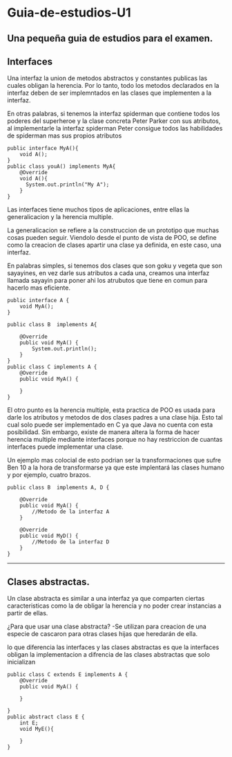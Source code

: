 # Guia-de-estudios-U1
Una pequeña guia de estudios para el examen.
---
Interfaces
---
Una interfaz la union de metodos abstractos y constantes publicas las cuales obligan la herencia. Por lo tanto, todo los metodos declarados en la interfaz deben de ser implemntados en las clases que implementen a la interfaz.

En otras palabras, si tenemos la interfaz spiderman que contiene todos los poderes del superheroe y la clase concreta Peter Parker con sus atributos, al implementarle la interfaz spiderman Peter consigue todos las habilidades de spiderman mas sus propios atributos

```
public interface MyA(){
    void A();
}
public class youA() implements MyA{
    @Override
    void A(){
      System.out.println("My A");
    }
}
```
Las interfaces tiene muchos tipos de aplicaciones, entre ellas la generalicacion y la herencia multiple.
 
La generalicacion se refiere a la construccion de un prototipo que muchas cosas pueden seguir. Viendolo desde el punto de vista de POO, se define como la creacion de clases apartir una clase ya definida, en este caso, una interfaz. 

En palabras simples, si tenemos dos clases que son goku y vegeta que son sayayines, en vez darle sus atributos a cada una, creamos una interfaz llamada sayayin para poner ahi los atrubutos que tiene en comun para hacerlo mas eficiente.
```
public interface A {
    void MyA();
}

public class B  implements A{

    @Override
    public void MyA() {
        System.out.println();
    }
}
public class C implements A {
    @Override
    public void MyA() {

    }
}
```
El otro punto es la herencia  multiple, esta practica de POO es usada para darle los atributos y metodos de dos clases padres a una clase hija. Esto tal cual solo puede ser implementado en C ya que Java no cuenta con esta posibilidad. Sin embargo, existe de manera altera la forma de hacer herencia multiple mediante interfaces porque no hay restriccion de cuantas interfaces puede implementar una clase.

Un ejemplo mas colocial de esto podrian ser la transformaciones que sufre Ben 10 a la hora de transformarse ya que este implentará las clases humano y por ejemplo, cuatro brazos.
```
public class B  implements A, D {

    @Override
    public void MyA() {
        //Metodo de la interfaz A
    }

    @Override
    public void MyD() {
        //Metodo de la interfaz D
    }
}
```

---
Clases abstractas.
---
Un clase abstracta es similar a una interfaz ya que comparten ciertas caracteristicas como la de obligar la herencia y no poder crear instancias a partir de ellas.

¿Para que usar una clase abstracta?
-Se utilizan para creacion de una especie de cascaron para otras clases hijas que heredarán de ella. 

lo que diferencia las interfaces y las clases abstractas es que la interfaces obligan la implementacion a difrencia de las clases abstractas 
que solo inicializan
```
public class C extends E implements A {
    @Override
    public void MyA() {

    }
   
}
public abstract class E {
    int E;
    void MyE(){

    }
}
```




